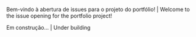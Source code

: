 Bem-vindo à abertura de issues para o projeto do portfólio! | Welcome to the issue opening for the portfolio project!


Em construção... | Under building